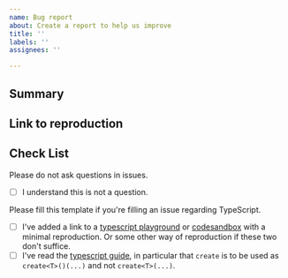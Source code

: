 ```yaml
---
name: Bug report
about: Create a report to help us improve
title: ''
labels: ''
assignees: ''

---
```


## Summary



## Link to reproduction



## Check List

Please do not ask questions in issues.

- [ ] I understand this is not a question.

Please fill this template if you're filling an issue regarding TypeScript.

- [ ] I've added a link to a [typescript playground](https://www.typescriptlang.org/play) or [codesandbox](https://codesandbox.io) with a minimal reproduction. Or some other way of reproduction if these two don't suffice.
- [ ] I've read the [typescript guide](https://github.com/pmndrs/zustand/blob/main/docs/guides/typescript.md), in particular that `create` is to be used as `create<T>()(...)` and not `create<T>(...)`.
